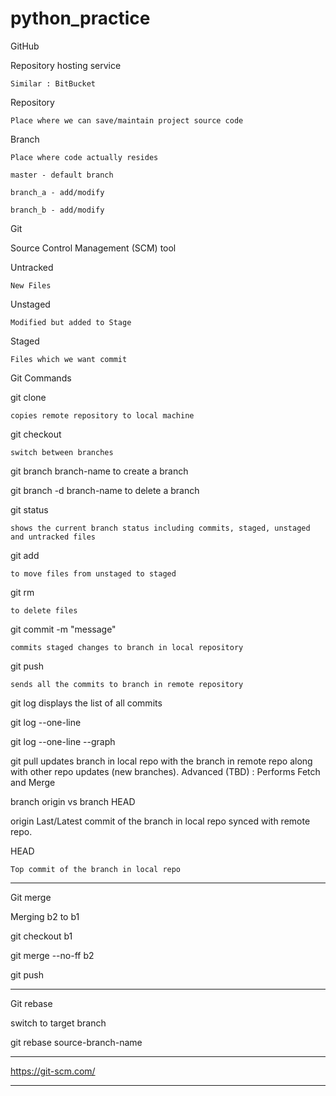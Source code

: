 # python_practice

GitHub

Repository hosting service

    Similar : BitBucket

Repository

    Place where we can save/maintain project source code

Branch

    Place where code actually resides

    master - default branch

    branch_a - add/modify

    branch_b - add/modify

Git

Source Control Management (SCM) tool

Untracked

    New Files

Unstaged

    Modified but added to Stage

Staged

    Files which we want commit

Git Commands

git clone

    copies remote repository to local machine

git checkout

    switch between branches

git branch branch-name
to create a branch

git branch -d branch-name
to delete a branch

git status

    shows the current branch status including commits, staged, unstaged and untracked files

git add

    to move files from unstaged to staged

git rm

    to delete files

git commit -m "message"

    commits staged changes to branch in local repository

git push

    sends all the commits to branch in remote repository

git log
displays the list of all commits

git log --one-line

git log --one-line --graph

git pull
updates branch in local repo with the branch in remote repo along with other repo updates (new branches).
Advanced (TBD) : Performs Fetch and Merge

branch origin vs branch HEAD

origin
Last/Latest commit of the branch in local repo synced with remote repo.

HEAD

    Top commit of the branch in local repo

---

Git merge

Merging b2 to b1

git checkout b1

git merge --no-ff b2

git push

---

Git rebase

switch to target branch

git rebase source-branch-name

---

https://git-scm.com/

---
